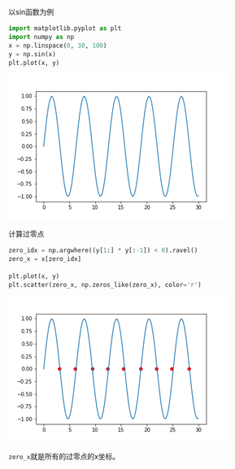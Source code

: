 以sin函数为例

```python
import matplotlib.pyplot as plt
import numpy as np
x = np.linspace(0, 30, 100)
y = np.sin(x)
plt.plot(x, y)
```

![](images/sin函数.png)

计算过零点

```python
zero_idx = np.argwhere((y[1:] * y[:-1]) < 0).ravel()
zero_x = x[zero_idx]

plt.plot(x, y)
plt.scatter(zero_x, np.zeros_like(zero_x), color='r')
```

![](images/sin函数和过零点.png)

`zero_x`就是所有的过零点的x坐标。